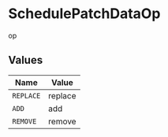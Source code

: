 # SchedulePatchDataOp

op


## Values

| Name      | Value     |
| --------- | --------- |
| `REPLACE` | replace   |
| `ADD`     | add       |
| `REMOVE`  | remove    |